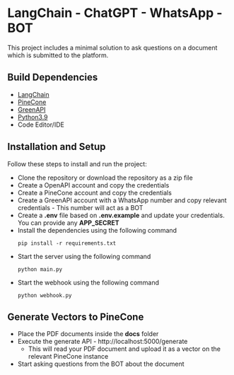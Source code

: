 # **LangChain - ChatGPT - WhatsApp - BOT**

This project includes a minimal solution to ask questions on a document which is submitted to the platform.

## **Build Dependencies**

- [LangChain](https://docs.langchain.com/)
- [PineCone](https://www.pinecone.io/)
- [GreenAPI](https://green-api.com/en/)
- [Python3.9](https://www.python.org/downloads/release/python-390/)
- Code Editor/IDE

## **Installation and Setup**

Follow these steps to install and run the project:

- Clone the repository or download the repository as a zip file
- Create a OpenAPI account and copy the credentials
- Create a PineCone account and copy the credentials
- Create a GreenAPI account with a WhatsApp number and copy relevant credentials - This number will act as a BOT
- Create a **.env** file based on **.env.example** and update your credentials. You can provide any **APP_SECRET**
- Install the dependencies using the following command
    ```
    pip install -r requirements.txt
    ```
- Start the server using the following command
    ```
    python main.py
    ```
- Start the webhook using the following command
    ```
    python webhook.py
    ``` 
  
## **Generate Vectors to PineCone**
- Place the PDF documents inside the **docs** folder
- Execute the generate API - http://localhost:5000/generate
  - This will read your PDF document and upload it as a vector on the relevant PineCone instance
- Start asking questions from the BOT about the document


